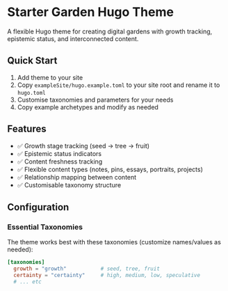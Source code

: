 # Starter Garden Hugo Theme

A flexible Hugo theme for creating digital gardens with growth tracking, epistemic status, and interconnected content.

## Quick Start

1. Add theme to your site
2. Copy `exampleSite/hugo.example.toml` to your site root and rename it to `hugo.toml`
3. Customise taxonomies and parameters for your needs
4. Copy example archetypes and modify as needed

## Features

- ✅ Growth stage tracking (seed → tree → fruit)
- ✅ Epistemic status indicators
- ✅ Content freshness tracking
- ✅ Flexible content types (notes, pins, essays, portraits, projects)
- ✅ Relationship mapping between content
- ✅ Customisable taxonomy structure

## Configuration

### Essential Taxonomies
The theme works best with these taxonomies (customize names/values as needed):

```toml
[taxonomies]
  growth = "growth"           # seed, tree, fruit
  certainty = "certainty"     # high, medium, low, speculative
  # ... etc
```
